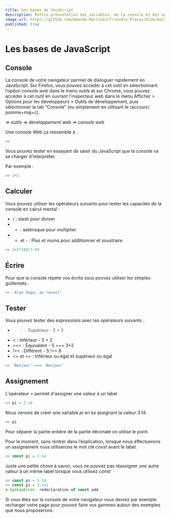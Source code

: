 ```yaml
---
title: Les bases de JavaScript
description: Petite présentation des variables, de la console et des opérateurs.
image_url: https://github.com/Amanda-Martinez/Friendly-Places/blob/master/fiches/img/variables.jpg?raw=true
published: true
---
```

# Les bases de JavaScript

## Console
La console de votre navigateur permet de dialoguer rapidement en JavaScript. Sur Firefox, vous pouvez accéder à cet outil en sélectionnant l’option *console web* dans le menu *outils* et sur Chrome, vous pouvez accéder à cet outil en ouvrant l'inspecteur web dans le menu Afficher > Options pour les développeurs > Outils de développement, puis sélectionner la tab "Console" (ou simplement en utilisant le raccourci pomme+maj+c).

*=> outils => développement web => console web*

Une console Web ça ressemble à :
```javascript
>>
```

Vous pouvez tester en essayant de saisir du JavaScript que la console va se charger d’interpréter.

Par exemple :
```javascript
>> 2+2
```

## Calculer
Vous pouvez utiliser les opérateurs suivants pour tester les capacités de la console en calcul mental :
- / : slash pour diviser
- * : astérisque pour multiplier
- + et - : Plus et moins pour additionner et soustraire

```javascript
>> 2+2*189/3-59
```

## Écrire
Pour que la console répète vos écrits vous pouvez utiliser les simples guillemets :

```javascript
>> 'Alan Vega, au revoir'
```

## Tester
Vous pouvez tester des expressions avec les opérateurs suivants :
- > : Supérieur - 5 > 2
- < : Inférieur - 5 < 2
- === : Équivalent - 5 === 3+2
- !== : Différent - 5 !== 6
- <= et >= : Inférieur ou égal et supérieur ou égal

```javascript
>> 'Bonjour' === 'Bonjour'
```

## Assignement
L'opérateur = permet d'assigner une valeur à un label.

```javascript
>> pi = 3.14
```

Nous venons de créer une variable *pi* en lui assignant la valeur *3.14*.

```javascript
>> pi
```

Pour séparer la partie entière de la partie décimale on utilise le point.

Pour le moment, sans rentrer dans l’explication, lorsque nous effectuerons un assignement nous utiliserons le mot clé *const* avant le label.

```javascript
>> const pi = 3.14
```

Juste une petite chose à savoir, vous ne pouvez pas réassigner une autre valeur à un même label lorsque vous utilisez *const*

```javascript
>> const pi = 3.14
>> const pi = 3.141
x SyntaxError: redeclaration of const odd
```

Si vous êtes sur la console de votre navigateur vous devrez par exemple recharger votre page pour pouvoir faire vos gammes autour des exemples que nous proposerons.
